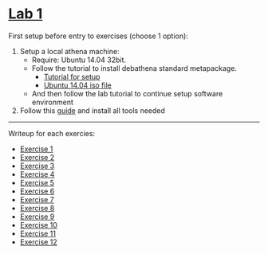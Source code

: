 # [Lab 1](https://pdos.csail.mit.edu/6.828/2018/labs/lab1/)

First setup before entry to exercises (choose 1 option):
1. Setup a local athena machine:
    + Require: Ubuntu 14.04 32bit.
    + Follow the tutorial to install debathena standard metapackage.
        + [Tutorial for setup](https://kb.mit.edu/confluence/pages/viewpage.action;jsessionid=C41777EAE7A587A2A0C394246BAF6454?pageId=152594763)
        + [Ubuntu 14.04 iso file](https://releases.ubuntu.com/14.04/ubuntu-14.04.6-desktop-i386.iso)
    + And then follow the lab tutorial to continue setup software environment
2. Follow this [guide](https://pdos.csail.mit.edu/6.828/2018/tools.html) and install all tools needed
---

Writeup for each exercies:
+ [Exercise 1]()
+ [Exercise 2]()
+ [Exercise 3]()
+ [Exercise 4]()
+ [Exercise 5]()
+ [Exercise 6]()
+ [Exercise 7]()
+ [Exercise 8]()
+ [Exercise 9]()
+ [Exercise 10]()
+ [Exercise 11]()
+ [Exercise 12]()
      

